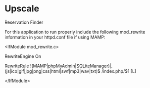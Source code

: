 Upscale
=======

Reservation Finder

For this application to run properly include the following mod_rewrite information in your httpd.conf file if using MAMP:

\<IfModule mod_rewrite.c\>

   RewriteEngine On
   
   RewriteRule !(MAMP|phpMyAdmin|SQLiteManager)|\.(js|ico|gif|jpg|png|css|html|swf|mp3|wav|txt)$ /index.php/$1 [L]
   
\</IfModule\>
